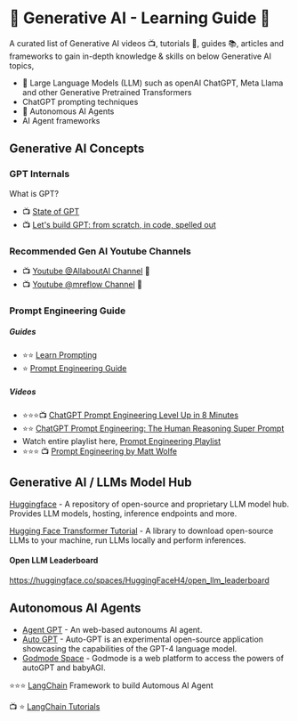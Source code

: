 # :brain: Generative AI - Learning Guide :robot:
A curated list of Generative AI videos :tv:, tutorials :notebook:, guides :books:, articles and frameworks to gain in-depth knowledge & skills on below Generative AI topics,
- 🧠 Large Language Models (LLM) such as openAI ChatGPT, Meta Llama and other Generative Pretrained Transformers
- ChatGPT prompting techniques
- 🤖 Autonomous AI Agents 
- AI Agent frameworks

## Generative AI Concepts

### GPT Internals
What is GPT? 
- :tv: [State of GPT](https://www.youtube.com/watch?v=bZQun8Y4L2A)
- :tv: [Let's build GPT: from scratch, in code, spelled out](https://youtu.be/kCc8FmEb1nY)

### Recommended Gen AI Youtube Channels
- :tv: [Youtube @AllaboutAI Channel](https://www.youtube.com/@AllAboutAI/videos) 🌟
- :tv: [Youtube @mreflow Channel](https://www.youtube.com/@mreflow/videos) 🌠

### Prompt Engineering Guide
##### Guides
- :star::star: [Learn Prompting](https://learnprompting.org/docs/intro)
- :star: [Prompt Engineering Guide](https://www.promptingguide.ai/)
##### Videos
- :star::star::star::tv: [ChatGPT Prompt Engineering Level Up in 8 Minutes](https://www.youtube.com/watch?v=Qos2rG3zVAM)
- :star::star: [ChatGPT Prompt Engineering: The Human Reasoning Super Prompt ](https://www.youtube.com/watch?v=S4GfRQ9zIj4)
- Watch entire playlist here, [Prompt Engineering Playlist](https://www.youtube.com/watch?v=S4GfRQ9zIj4&list=PL6o08pkcQol7-TlFJl05pEEp4hw418DmM)
- :star::star::star: :tv: [Prompt Engineering by Matt Wolfe](https://www.youtube.com/watch?v=pc8ftlzB2D0)

## Generative AI / LLMs Model Hub 
[Huggingface](https://huggingface.co/) - A repository of open-source and proprietary LLM model hub. Provides LLM models, hosting, inference endpoints and more.

[Hugging Face Transformer Tutorial](https://huggingface.co/learn/nlp-course/chapter2/1?fw=pt) - A library to download open-source LLMs to your machine, run LLMs locally and perform inferences.
#### Open LLM Leaderboard
https://huggingface.co/spaces/HuggingFaceH4/open_llm_leaderboard

## Autonomous AI Agents
- [Agent GPT](https://agentgpt.reworkd.ai/) - An web-based autonoums AI agent.
- [Auto GPT](https://github.com/Significant-Gravitas/Auto-GPT) - Auto-GPT is an experimental open-source application showcasing the capabilities of the GPT-4 language model.
- [Godmode Space](https://godmode.space/) - Godmode is a web platform to access the powers of autoGPT and babyAGI.

:star::star::star: [LangChain](https://python.langchain.com/en/latest/index.html) Framework to build Automous AI Agent

:tv: :star: [LangChain Tutorials](https://www.youtube.com/@lucidateAI)
